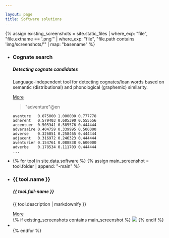 ```yaml
---

layout: page
title: Software solutions
---
```




{% assign existing_screenshots = site.static_files 
  | where_exp: "file", "file.extname == '.png'" 
  | where_exp: "file", "file.path contains 'img/screenshots/'"
  | map: "basename"
%}

<ul class="content-list" id="tools-list">
  <li>
    <div class="row">
      <div class="col-6">
        <h3>Cognate search</h3>
        <h5>Detecting cognate candidates</h5>
        <p>Language-independent tool for detecting cognates/loan words based on semantic (distributional) and phonological (graphemic) similarity.</p>
        <a href="https://github.com/acoli-repo/cognate-search">More</a>
      </div>
      <div class="col-2">
        <blockquote>
<p>"adventure"@en</p>
</blockquote>
        <pre><code>aventure   0.875000 1.000000 0.777778
adhérent   0.579403 0.605390 0.555556
accentuer  0.505341 0.585576 0.444444
adversaire 0.404759 0.339995 0.500000
adverse    0.326851 0.258465 0.444444
adjacent   0.316972 0.246323 0.444444
aventurier 0.154761 0.088838 0.600000
adverbe    0.178534 0.111703 0.444444
...</code></pre>
      </div>
    </div>
  </li>
  <li>

{% for tool in site.data.software %}
  {% assign main_screenshot = tool.folder | append: "-main" %}
  
  <li>
    <div class="row">
      <div class="col-6">
        <h3>{{ tool.name }}</h3>
        <h5>{{ tool.full-name }}</h5>
        <p>{{ tool.description | markdownify }}</p>
        <a href="{{ tool.folder }}">More</a>
      </div>
      <div class="col-2">
        {% if existing_screenshots contains main_screenshot %}
        <img src="../img/screenshots/{{ main_screenshot }}.png"/>
        {% endif %}
      </div>
    </div>
  </li>
  <li>
      
  </li>
{% endfor %}
</ul>
